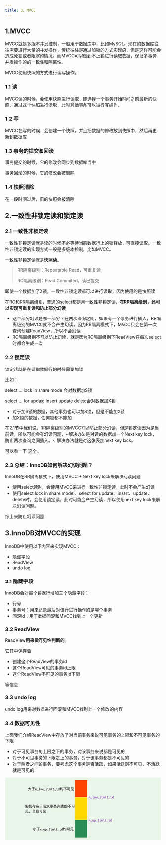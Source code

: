 ```yaml
---
title: 3、MVCC
---
```

## 1.MVCC

MVCC就是多版本并发控制，一般用于数据库中，比如MySQL。现在的数据库往往需要进行大量的并发操作，传统往往是通过加锁的方式实现的，但是这样可能会造成死锁或者阻塞的情况。而MVCC可以做到不上锁进行读取数据，保证多事务并发操作的的一致性和隔离性。

MVCC使用快照的方式进行读写操作。

### 1.1 读

MVCC读的时候，会使用快照进行读取，即选择一个事务开始时间之前最新的快照，通过这个快照进行读取，此时其他事务可以进行写操作。

### 1.2 写

MVCC在写的时候，会创建一个快照，并且把数据的修改放到快照中，然后再更新到数据库

### 1.3 事务的提交和回滚

事务提交的时候，它的修改会同步到数据库当中

事务回滚的时候，它的修改会被删除

### 1.4 快照清除

在一段时间过后，旧的快照会被清除

## 2.一致性非锁定读和锁定读

### 2.1 一致性非锁定读

一致性非锁定读就是读的时候不必等待当前数据行上的锁释放，可直接读取。一致性非锁定读的实现方式一般是多版本控制，比如MVCC。

一致性非锁定读就是**快照读**。

> RR隔离级别：Repeatable Read，可重复读
>
> RC隔离级别：Read Commited，读已提交

即使一个数据加了X锁，一致性非锁定读都可以进行读取，因为使用的是快照读

在RC和RR隔离级别，普通的select都是用一致性非锁定读，**在RR隔离级别，还可以实现可重复读和防止部分幻读**

- 这个部分幻读是哪一部分？在两次查询之间，如果有一个事务进行插入，RR隔离级别的MVCC就不会产生幻读，因为RR隔离模式下，MVCC只会在第一次查询创建ReadView，所以不会幻读
- RC隔离级别不可以防止幻读，就是因为RC隔离级别下ReadView在每次select时都会生成一次

### 2.2 锁定读

锁定读就是在读取数据行的时候需要加锁

比如：

select ... lock in share mode	会对数据加S锁

select ... for update		insert 	update 	delete会对数据加X锁

- 对于加S锁的数据，其他事务也可以加S锁，但是不能加X锁
- 加X锁的数据，任何锁都不能加

在2.1节中我们说，RR隔离级别的MVCC可以防止部分幻读，但是锁定读因为是当前读，所以可能会有幻读问题，~解决办法是对读的数据加一个Next key lock，防止两次查询之间插入。~ 解决办法就是对这张表加next key lock。

可以看一下 [这个](./transaction_isolation_level.html)。

### 2.3 总结：InnoDB如何解决幻读问题？

InnoDB在RR隔离模式下，使用MVCC + Next key lock来解决幻读问题

- 使用select读时，会使用MVCC来进行一致性非锁定读，此时不会产生幻读
- 使用select lock in share model、select for update、insert、update、delete时，会使用锁定读，此时可能会产生幻读，所以使用next key lock来解决幻读问题。

综上来防止幻读问题

## 3.InnoDB对MVCC的实现

InnoDB中使用以下内容来实现MVCC：

- 隐藏字段
- ReadView
- undo log

### 3.1 隐藏字段

InnoDB会对每个数据行增加三个隐藏字段：

- 行号
- 事务号：用来记录最后对该行进行操作的是哪个事务
- 回滚id：用于数据回滚和MVCC找到上一个更新

### 3.2 ReadView

ReadView**用来做可见性判断的**。

它其中保存着

- 创建这个ReadView的事务id
- 这个ReadView可见的事务id上限
- 这个ReadView不可见的事务id下限

等信息

### 3.3 undo log

undo log用来对数据进行回滚和MVCC找到上一个修改的内容

### 3.4 数据可见性

上面我们介绍ReadView中存放了对当前事务来说可见事务的上限和不可见事务的下限

- 对于可见事务的上限之下的事务，对该事务来说都是可见的
- 对于不可见事务的下限之上的事务，对于该事务都是不可见的
- 对于两者之间的事务，要考虑这个事务是否活跃，如果活跃则不可见，不活跃就是可见的

![1711334882336](image/mvcc/1711334882336.png)

